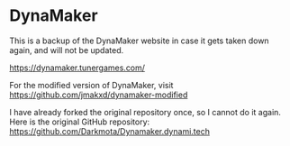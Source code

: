# DynaMaker
This is a backup of the DynaMaker website in case it gets taken down again, and will not be updated.

https://dynamaker.tunergames.com/
 
For the modified version of DynaMaker, visit https://github.com/jmakxd/dynamaker-modified

I have already forked the original repository once, so I cannot do it again. Here is the original GitHub repository: https://github.com/Darkmota/Dynamaker.dynami.tech
